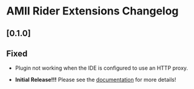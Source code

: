 <!-- Keep a Changelog guide -> https://keepachangelog.com -->

# AMII Rider Extensions Changelog

## [0.1.0]

## Fixed

- Plugin not working when the IDE is configured to use an HTTP proxy.

- **Initial Release!!!** Please see the <a href="https://github.com/Unthrottled/AMII#documentation">
documentation</a> for more details!
